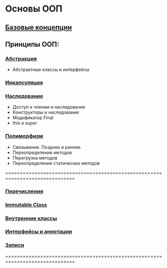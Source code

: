 # Основы ООП

## [Базовые концепции](basic.md)

## Принципы ООП:

### [Абстракция](principles/abstraction.md)

- Абстрактные классы и интерфейсы

### [Инкапсуляция](principles/Incapsulation.md)

### [Наследование](principles/inheritance.md)

- Доступ к членам и наследование
- Конструкторы и наследование
- Модификатор Final
- this и super

### [Полиморфизм](principles/polymorphism.md)

- Связывание. Позднее и раннее.
- Переопределение методов
- Перегрузка методов
- Переопределение статических методов

==============================================================================

### [Перечисления](enums.md)

### [Immutable Class](immutable.md)

### [Внутренние классы](inner_class.md)

### [Интерфейсы и аннотации](interfaces_annotations.md)

### [Записи](records.md)

==============================================================================


